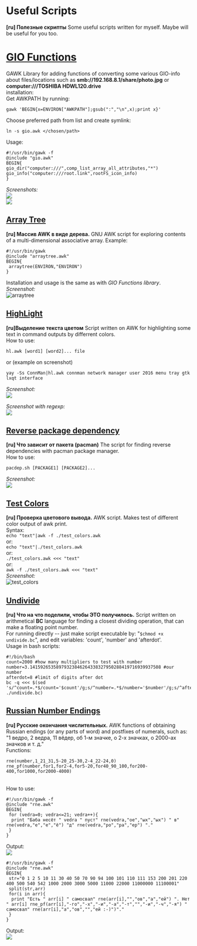 # Useful Scripts
**[ru] Полезные скрипты**
Some useful scripts written for myself. Maybe will be useful for you too.

# [GIO Functions](gio.awk)
GAWK Library for adding functions of converting some various GIO-info about files/locations such as **smb://192.168.8.1/share/photo.jpg** or **computer:///TOSHIBA HDWL120.drive**<br>
installation:<br>
Get AWKPATH by running:
```
gawk 'BEGIN{x=ENVIRON["AWKPATH"];gsub(":","\n",x);print x}'
```
Choose preferred path from list and create symlink:
```
ln -s gio.awk </chosen/path>
```
Usage:
```
#!/usr/bin/gawk -f
@include "gio.awk"
BEGIN{
gio_dir("computer:///",comp_list_array_all_attributes,"*")
gio_info("computer:///root.link",rootFS_icon_info)
}
```
*Screenshots:*<br>
![](gio_info.png)<br>
![](gio_dir.png)

## [Array Tree](arraytree.awk)
**[ru] Массив AWK в виде дерева.**
GNU AWK script for exploring contents of a multi-dimensional associative array. Example:
```
#!/usr/bin/gawk
@include "arraytree.awk"
BEGIN{
 arraytree(ENVIRON,"ENVIRON")
}
```
Installation and usage is the same as with *GIO Functions library*.
*Screenshot:*<br>
![arraytree](arraytree.png)

## [HighLight](hl.awk)
**[ru]Выделение текста цветом**
Script written on AWK for highlighting some text in command outputs by differrent colors.<br>
How to use:
```
hl.awk [word1] [word2]... file
```
or (example on screenshot)
```
yay -Ss ConnMan|hl.awk connman network manager user 2016 menu tray gtk lxqt interface
```
*Screenshot:*<br>
![](hl.png)<p>
*Screenshot with regexp:*<br>
![](hl_regexp.png)

## [Reverse package dependency](pacdep.sh)
**[ru] Что зависит от пакета (pacman)**
The script for finding reverse dependencies with pacman package manager.<br>
How to use:
```
pacdep.sh [PACKAGE1] [PACKAGE2]...
```

*Screenshot:*<br>
![](pacdep.png)

## [Test Colors](test_colors.awk "test_colors.awk")
**[ru] Проверка цветового вывода.**
AWK script. Makes test of different color output of awk print.<br>
Syntax:<br>
`echo "text"|awk -f ./test_colors.awk`<br>
or:<br>
`echo "text"|./test_colors.awk`<br>
or:<br>
`./test_colors.awk <<< "text"`<br>
or:<br>
`awk -f ./test_colors.awk <<< "text"`<br>
*Screenshot:*<br>
![test_colors](test_colors.gif)<br>

## [Undivide](undivide.bc)
**[ru] Что на что поделили, чтобы ЭТО получилось.**
Script written on arithmetical **BC** language for finding a closest dividing operation, that can make a floating point number.<br>For running directly -- just make script executable by: "`$chmod +x undivide.bc`", and edit variables: 'count', 'number' and 'afterdot'.<br>Usage in bash scripts:
```
#!/bin/bash
count=2000 #how many multipliers to test with number
number=3.14159265358979323846264338327950288419716939937508 #our number
afterdot=8 #limit of digits after dot
bc -q <<< $(sed 's/^count=.*$/count='$count'/g;s/^number=.*$/number='$number'/g;s/^afterdot=.*$/afterdot='$afterdot'/g;' ./undivide.bc)
```

## [Russian Number Endings](rne.awk)
**[ru] Русские окончания числительных.**
AWK functions of obtaining Russian endings (or any parts of word) and postfixes of numerals, such as: "1 ведро, 2 ведра, 11 вёдер, об 1-м значке, о 2-х значках, о 2000-ах значков и т. д." <br>Functions:
```
rne(number,1_21_31,5-20_25-30,2-4_22-24,0)
rne_pf(number,for1,for2-4,for5-20,for40_90_100,for200-400,for1000,for2000-4000)
```
<br> How to use:
```
#!/usr/bin/gawk -f
@include "rne.awk"
BEGIN{
 for (vedra=0; vedra<=21; vedra++){
  print "Баба несёт " vedra " пуст" rne(vedra,"ое","ых","ых") " в" rne(vedra,"е","е","ё") "д" rne(vedra,"ро","ра","ер") "."
 }
}
```
Output:<br>
![](baba_vedra.png)<br>
```
#!/usr/bin/gawk -f
@include "rne.awk"
BEGIN{
 str="0 1 2 5 10 11 30 40 50 70 90 94 100 101 110 111 153 200 201 220 400 500 540 542 1000 2000 3000 5000 11000 22000 11000000 11100001"
 split(str,arr)
 for(i in arr){
  print "Есть " arr[i] " самосвал" rne(arr[i],"","ов","а","ей") ". Нет " arr[i] rne_pf(arr[i],"-го","-х","-и","-а","-т","","-и","-ч","-я") " самосвал" rne(arr[i],"а","ов","","ей :-)")"."
 }
}
```
Output:<br>
![](samosvaley.png)
